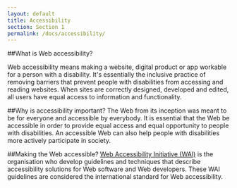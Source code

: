 ```yaml
---
layout: default
title: Accessibility
section: Section 1
permalink: /docs/accessibility/
---
```



##What is Web accessibility?

Web accessibility means making a website, digital product or app workable for a person with a disability. It's essentially the inclusive practice of removing barriers that prevent people with disabilities from accessing and reading websites. When sites are correctly designed, developed and edited, all users have equal access to information and functionality.

##Why is accessibility important?
The Web from its inception was meant to be for everyone and accessible by everybody. It is essential that the Web be accessible in order to provide equal access and equal opportunity to people with disabilities. An accessible Web can also help people with disabilities more actively participate in society.

##Making the Web accessible?
<a href="http://www.w3.org/WAI/intro/accessibility.php">Web Accessibility Initiative (WAI)</a> is the organisation who develop guidelines and techniques that describe accessibility solutions for Web software and Web developers. These WAI guidelines are considered the international standard for Web accessibility.
